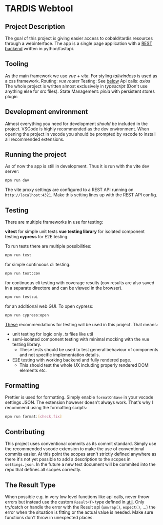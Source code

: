 # TARDIS Webtool

## Project Description

The goal of this project is giving easier access to cobald/tardis resources through a webinterface.
The app is a single page application with a [REST backend](https://github.com/haasal/tardis/tree/master/tardis/rest) written in python/fastapi.

## Tooling

As the main framework we use *vue* + *vite*.
For styling *tailwindcss* is used as a css framework.
Routing: *vue router*
Testing: See [below](#testing)
Api calls: *axios*
The whole project is written almost exclusively in *typescript* (Don't use anything else for src files).
State Management: *pinia* with persistent stores plugin

## Development environment

Almost everything you need for development *should* be included in the project.
VSCode is highly recommended as the dev environment. When opening the project in vscode you should be prompted by vscode to install all recommended extensions.

## Running the project

As of now the app is still in development. Thus it is run with the vite dev server:

```sh
npm run dev
```

The vite proxy settings are configured to a REST API running on `http://localhost:4321`. Make this setting lines up with the REST API config.

## Testing

There are multiple frameworks in use for testing:

**vitest** for simple unit tests
**vue testing library** for isolated component testing
**cypress** for E2E testing

To run tests there are multiple possibilities:

```sh
npm run test
```

for simple continuous cli testing.

```sh
npm run test:cov
```

for continuous cli testing with coverage results (cov results are also saved in a separate directore and can be viewed in the browser).

```sh
npm run test:ui
```

for an additional web GUI.
To open cypress:

```sh
npm run cypress:open
```

[These](https://vuejs.org/guide/scaling-up/testing.html#component-testing) recommendations for testing will be used in this project.
That means:

- unit testing for logic only *.ts* files like util
- semi-isolated component testing with minimal mocking with the vue testing library.
  - These tests should be used to test general behaviour of components and not specific implementation details.
- E2E testing with working backend and fully rendered page.
  - This should test the whole UX including properly rendered DOM elements etc.

## Formatting

Prettier is used for formatting. Simply enable `formatOnSave` in your vscode settings JSON.
The extension however doesn't always work. That's why I recommend using the formatting scripts:

```sh
npm run format:[check,fix]
```

## Contributing

This project uses conventional commits as its commit standard.
Simply use the recommended vscode extension to make the use of conventional commits easier.
At this point the scopes aren't strictly defined anywhere as there it's not yet possible to add a description to the scopes in `settings.json`.
In the future a new text document will be commited into the repo that defines all scopes correctly.

## The Result Type

When possible e.g. in very low level functions like api calls, never throw errors but instead use the custom `Result<T>` type defined in [util](./src/util.ts).
Only try/catch or handle the error with the Result api (`unwrap()`, `expect()`, ...) the error when the situation is fitting or the actual value is needed.
Make sure functions don't throw in unexpected places.


